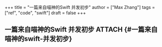 +++
title = "一篇来自喵神的Swift 并发初步"
author = ["Max Zhang"]
tags = ["ref", "code", "swift"]
draft = false
+++

## 一篇来自喵神的Swift 并发初步 <span class="tag"><span class="ATTACH">ATTACH</span></span> {#一篇来自喵神的swift-并发初步}

